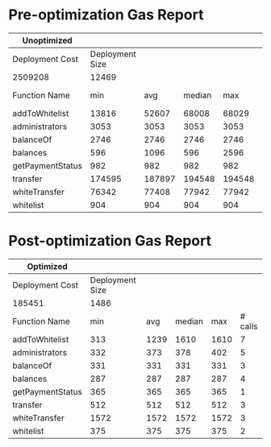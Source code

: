 # Pre-optimization Gas Report

| Unoptimized      |                 |        |        |        |         |
| ---------------- | --------------- | ------ | ------ | ------ | ------- |
| Deployment Cost  | Deployment Size |        |        |        |         |
| 2509208          | 12469           |        |        |        |         |
| Function Name    | min             | avg    | median | max    | # calls |
| addToWhitelist   | 13816           | 52607  | 68008  | 68029  | 7       |
| administrators   | 3053            | 3053   | 3053   | 3053   | 5       |
| balanceOf        | 2746            | 2746   | 2746   | 2746   | 3       |
| balances         | 596             | 1096   | 596    | 2596   | 4       |
| getPaymentStatus | 982             | 982    | 982    | 982    | 1       |
| transfer         | 174595          | 187897 | 194548 | 194548 | 3       |
| whiteTransfer    | 76342           | 77408  | 77942  | 77942  | 3       |
| whitelist        | 904             | 904    | 904    | 904    | 2       |

# Post-optimization Gas Report

| Optimized        |                 |      |        |      |         |
| ---------------- | --------------- | ---- | ------ | ---- | ------- |
| Deployment Cost  | Deployment Size |      |        |      |         |
| 185451           | 1486            |      |        |      |         |
| Function Name    | min             | avg  | median | max  | # calls |
| addToWhitelist   | 313             | 1239 | 1610   | 1610 | 7       |
| administrators   | 332             | 373  | 378    | 402  | 5       |
| balanceOf        | 331             | 331  | 331    | 331  | 3       |
| balances         | 287             | 287  | 287    | 287  | 4       |
| getPaymentStatus | 365             | 365  | 365    | 365  | 1       |
| transfer         | 512             | 512  | 512    | 512  | 3       |
| whiteTransfer    | 1572            | 1572 | 1572   | 1572 | 3       |
| whitelist        | 375             | 375  | 375    | 375  | 2       |
